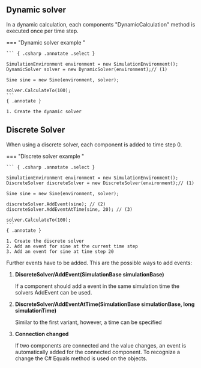 ﻿## Dynamic solver

In a dynamic calculation, each components "DynamicCalculation" method is 
executed once per time step.

=== "Dynamic solver example "
	
    ``` { .csharp .annotate .select }

    SimulationEnvironment environment = new SimulationEnvironment();
    DynamicSolver solver = new DynamicSolver(environment);// (1)

    Sine sine = new Sine(environment, solver);

    solver.CalculateTo(100);
    ```    
	{ .annotate }

	1. Create the dynamic solver


## Discrete Solver
When using a discrete solver, each component is added to time step 0.


=== "Discrete solver example "
	
    ``` { .csharp .annotate .select }

    SimulationEnvironment environment = new SimulationEnvironment();
    DiscreteSolver discreteSolver = new DiscreteSolver(environment);// (1)

    Sine sine = new Sine(environment, solver);
    
    discreteSolver.AddEvent(sine); // (2)
    discreteSolver.AddEventAtTime(sine, 20); // (3)
    
    solver.CalculateTo(100);
    ```    
	{ .annotate }

	1. Create the discrete solver
    2. Add an event for sine at the current time step
    3. Add an event for sine at time step 20


Further events have to be added. This are the possible ways to add events:

1. **DiscreteSolver/AddEvent(SimulationBase simulationBase)**

	If a component should add a event in the same simulation time the solvers AddEvent can be used.
   
2. **DiscreteSolver/AddEventAtTime(SimulationBase simulationBase, long simulationTime)**

	Similar to the first variant, however, a time can be specified
   
3. **Connection changed**

	If two components are connected and the value changes, an event is automatically added for the connected component.
	To recognize a change the C# Equals method is used on the objects.
   
